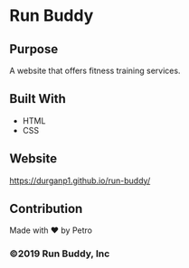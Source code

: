 # Run Buddy

## Purpose
A website that offers fitness training services.

## Built With
* HTML
* CSS

## Website
https://durganp1.github.io/run-buddy/

## Contribution
Made with ❤️ by Petro

### ©️2019 Run Buddy, Inc 
